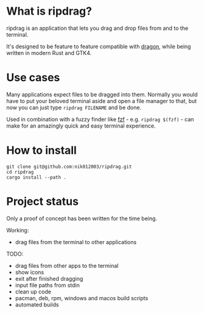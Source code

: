 # What is ripdrag?
ripdrag is an application that lets you drag and drop files from and to the terminal.

It's designed to be feature to feature compatible with [dragon](https://github.com/mwh/dragon), while being written in modern Rust and GTK4.

# Use cases

Many applications expect files to be dragged into them. Normally you would have to put your beloved terminal aside and open a file manager to that, but now you can just type ```ripdrag FILENAME``` and be done.

Used in combination with a fuzzy finder like [fzf](https://github.com/junegunn/fzf) - e.g. ```ripdrag $(fzf)``` - can make for an amazingly quick and easy terminal experience. 

# How to install
```
git clone git@github.com:nik012003/ripdrag.git
cd ripdrag
cargo install --path .
```
# Project status
Only a proof of concept has been written for the time being.

Working:
- drag files from the terminal to other applications

TODO:
- drag files from other apps to the terminal
- show icons
- exit after finished dragging
- input file paths from stdin
- clean up code
- pacman, deb, rpm, windows and macos build scripts
- automated builds